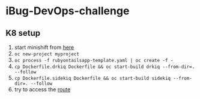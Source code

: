 # iBug-DevOps-challenge

K8 setup
-------------------

1. start minishift from [here](https://docs.okd.io/latest/minishift/getting-started/quickstart.html)
2. `oc new-project myproject`
3. `oc process -f rubyontailsapp-template.yaml | oc create -f -`
4. `cp Dockerfile.drkiq Dockerfile && oc start-build drkiq --from-dir=. --follow`
5. `cp Dockerfile.sidekiq Dockerfile && oc start-build sidekiq --from-dir=. --follow`
6. try to access the [route](drkiq-myproject.192.168.99.100.nip.io)

